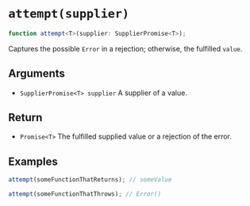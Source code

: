 # `attempt(supplier)`

```typescript
function attempt<T>(supplier: SupplierPromise<T>);
```

Captures the possible `Error` in a rejection; otherwise, the fulfilled `value`.

## Arguments

* `SupplierPromise<T> supplier` A supplier of a value.

## Return

* `Promise<T>` The fulfilled supplied value or a rejection of the error.

## Examples

```javascript
attempt(someFunctionThatReturns); // someValue

attempt(someFunctionThatThrows); // Error()
```
